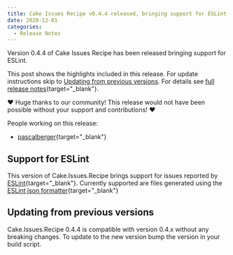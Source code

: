 ```yaml
---
title: Cake Issues Recipe v0.4.4 released, bringing support for ESLint
date: 2020-12-01
categories:
  - Release Notes
---
```


Version 0.4.4 of Cake Issues Recipe has been released bringing support for ESLint.

<!-- more -->

This post shows the highlights included in this release.
For update instructions skip to [Updating from previous versions](#updating-from-previous-versions).
For details see [full release notes](https://github.com/cake-contrib/Cake.Issues.Recipe/releases/tag/0.4.4){target="_blank"}.

❤ Huge thanks to our community! This release would not have been possible without your support and contributions! ❤

People working on this release:

* [pascalberger](https://github.com/pascalberger){target="_blank"}

## Support for ESLint

This version of Cake.Issues.Recipe brings support for issues reported by [ESLint](https://eslint.org/){target="_blank"}.
Currently supported are files generated using the [ESLint json formatter](https://eslint.org/docs/user-guide/formatters/#json){target="_blank"}

## Updating from previous versions

Cake.Issues.Recipe 0.4.4 is compatible with version 0.4.x without any breaking changes.
To update to the new version bump the version in your build script.

